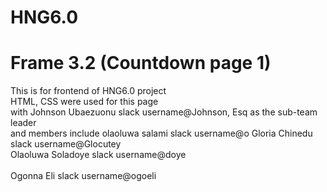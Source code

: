 # HNG6.0

# Frame 3.2 (Countdown page 1) 


This is for frontend of HNG6.0 project<br />
HTML, CSS were used for this page<br />
with Johnson Ubaezuonu slack username@Johnson, Esq as the sub-team leader <br />
and members include olaoluwa salami slack username@o
Gloria Chinedu   slack username@Glocutey<br />
Olaoluwa Soladoye slack username@doye<br /><br />
Ogonna Eli   slack username@ogoeli<br />
